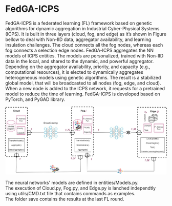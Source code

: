 # FedGA-ICPS
FedGA-ICPS is a federated learning (FL) framework based on genetic algorithms for dynamic aggregation in Industrial Cyber-Physical Systems (ICPS). It is built in three layers (cloud, fog, and edge) as it’s shown in Figure bellow to deal with Non-IID data, aggregator availability, and learning insulation challenges. The cloud connects all the fog nodes, whereas each fog connects a selection edge nodes. FedGA-ICPS aggregates the NN models of ICPS entities. The models are personalized, trained with Non-IID data in the local, and shared to the dynamic, and powerful aggregator. Depending on the aggregator availability, priority, and capacity (e.g., computational resources), it is elected to dynamically aggregates heterogeneous models using genetic algorithms. The result is a stabilized global model, that will be broadcasted to all nodes (fog, edge, and cloud). When a new node is added to the ICPS network, it requests for a pretrained model to reduce the time of learning. FedGA-ICPS is developed based on PyTorch, and PyGAD library.

![](pictures/FedGA_tool.png)


The neural networks' models are defined in entities/Models.py.  <br/>
The execution of Cloud.py, Fog.py, and Edge.py is lanched independtly using utils/CMD.txt file that contains commands as examples. <br/>
The  folder save contains the results at the last FL round. <br/>

